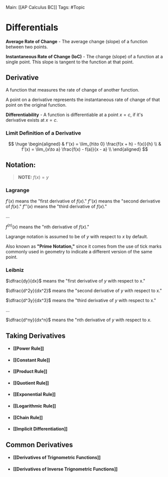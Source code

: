 Main: [[AP Calculus BC]]
Tags: #Topic

# Differentials

**Average Rate of Change** - The average change (slope) of a function between two points.

**Instantaneous Rate of Change (IoC)** - The change (slope) of a function at a single point. This slope is tangent to the function at that point.

## Derivative

A function that measures the rate of change of another function.

A point on a derivative represents the instantaneous rate of change of that point on the original function.

**Differentiability** - A function is differentiable at a point $x=c$, if it's derivative exists at $x=c$.

### Limit Definition of a Derivative

$$
\huge
\begin{aligned}
& f'(x) = \lim_{h\to 0} \frac{f(x + h) - f(x)}{h} \\
& f'(x) = \lim_{x\to a} \frac{f(x) - f(a)}{x - a} \\
\end{aligned}
$$

## Notation:

> **NOTE:**
> $f(x) = y$

### Lagrange

$f'(x)$ means the "first derivative of $f(x)$."
$f''(x)$ means the "second derivative of $f(x)$."
$f'''(x)$ means the "third derivative of $f(x)$."

$\ldots$

$f^{(n)}(x)$ means the "$\text{nth}$ derivative of $f(x)$."

Lagrange notation is assumed to be of $y$ with respect to $x$ by default.

Also known as **"Prime Notation,"** since it comes from the use of tick marks commonly used in geometry to indicate a different version of the same point.

### Leibniz

$\dfrac{dy}{dx}$ means the "first derivative of $y$ with respect to x."

$\dfrac{d^2y}{dx^2}$ means the "second derivative of $y$ with respect to x."

$\dfrac{d^3y}{dx^3}$ means the "third derivative of $y$ with respect to x."

$\ldots$

$\dfrac{d^ny}{dx^n}$ means the "$\text{nth}$ derivative of $y$ with respect to $x$.

## Taking Derivatives

- #### [[Power Rule]]
- #### [[Constant Rule]]
- #### [[Product Rule]]
- #### [[Quotient Rule]]
- #### [[Exponential Rule]]
- #### [[Logarithmic Rule]]
- #### [[Chain Rule]]
- #### [[Implicit Differentiation]]

## Common Derivatives

- #### [[Derivatives of Trignometric Functions]]
- #### [[Derivatives of Inverse Trignometric Functions]]